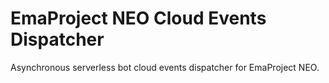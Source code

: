 # EmaProject NEO Cloud Events Dispatcher

Asynchronous serverless bot cloud events dispatcher for EmaProject NEO.
